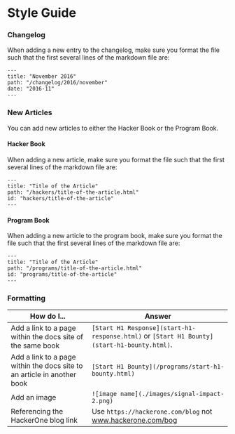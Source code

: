 # Style Guide 
### Changelog
When adding a new entry to the changelog, make sure you format the file such that the first several lines of the markdown file are:

`---`<br>
`title: "November 2016"`<br>
`path: "/changelog/2016/november"`<br>
`date: "2016-11"`<br>
`---`

### New Articles
You can add new articles to either the Hacker Book or the Program Book.

#### Hacker Book
When adding a new article, make sure you format the file such that the first several lines of the markdown file are:

`---`<br>
`title: "Title of the Article"`<br>
`path: "/hackers/title-of-the-article.html"`<br>
`id: "hackers/title-of-the-article"`<br>
`---`

#### Program Book
When adding a new article to the program book, make sure you format the file such that the first several lines of the markdown file are:

`---`<br>
`title: "Title of the Article"`<br>
`path: "/programs/title-of-the-article.html"`<br>
`id: "programs/title-of-the-article"`<br>
`---`

### Formatting
How do I... | Answer
----------- | -------
Add a link to a page within the docs site of the same book | `[Start H1 Response](start-h1-response.html)` or `[Start H1 Bounty](start-h1-bounty.html)`.
Add a link to a page within the docs site to an article in another book | `[Start H1 Bounty](/programs/start-h1-bounty.html)`
Add an image | `![image name](./images/signal-impact-2.png)`
Referencing the HackerOne blog link | Use `https://hackerone.com/blog` not www.hackerone.com/bog
